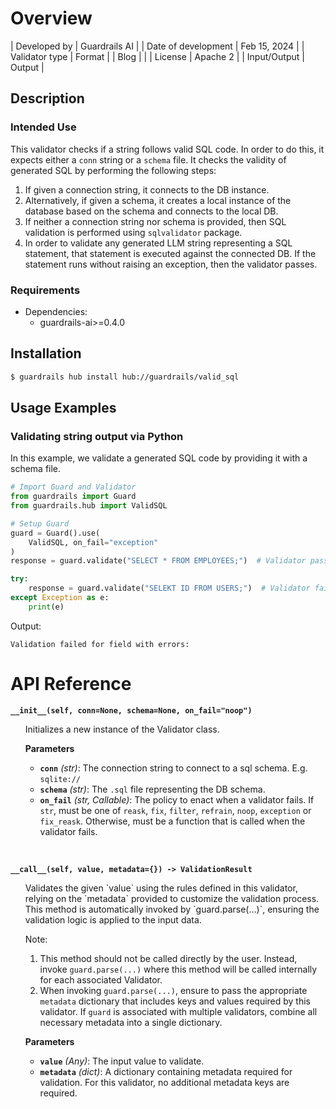 # Overview

| Developed by | Guardrails AI |
| Date of development | Feb 15, 2024 |
| Validator type | Format |
| Blog |  |
| License | Apache 2 |
| Input/Output | Output |

## Description

### Intended Use
This validator checks if a string follows valid SQL code. In order to do this, it expects either a `conn` string or a `schema` file. It checks the validity of generated SQL by performing the following steps:

1. If given a connection string, it connects to the DB instance.
2. Alternatively, if given a schema, it creates a local instance of the database based on the schema and connects to the local DB.
3. If neither a connection string nor schema is provided, then SQL validation is performed using `sqlvalidator` package.
4. In order to validate any generated LLM string representing a SQL statement, that statement is executed against the connected DB. If the statement runs without raising an exception, then the validator passes.

### Requirements

* Dependencies:
	- guardrails-ai>=0.4.0

## Installation

```bash
$ guardrails hub install hub://guardrails/valid_sql
```

## Usage Examples

### Validating string output via Python

In this example, we validate a generated SQL code by providing it with a schema file.

```python
# Import Guard and Validator
from guardrails import Guard
from guardrails.hub import ValidSQL

# Setup Guard
guard = Guard().use(
    ValidSQL, on_fail="exception"
)
response = guard.validate("SELECT * FROM EMPLOYEES;")  # Validator passes

try:
    response = guard.validate("SELEKT ID FROM USERS;")  # Validator fails
except Exception as e:
    print(e)
```
Output:
```console
Validation failed for field with errors:
```

# API Reference

**`__init__(self, conn=None, schema=None, on_fail="noop")`**
<ul>
Initializes a new instance of the Validator class.

**Parameters**
- **`conn`** *(str)*: The connection string to connect to a sql schema. E.g. `sqlite://`
- **`schema`** *(str)*: The `.sql` file representing the DB schema.
- **`on_fail`** *(str, Callable)*: The policy to enact when a validator fails. If `str`, must be one of `reask`, `fix`, `filter`, `refrain`, `noop`, `exception` or `fix_reask`. Otherwise, must be a function that is called when the validator fails.

</ul>
<br/>

**`__call__(self, value, metadata={}) -> ValidationResult`**
<ul>
Validates the given `value` using the rules defined in this validator, relying on the `metadata` provided to customize the validation process. This method is automatically invoked by `guard.parse(...)`, ensuring the validation logic is applied to the input data.

Note:

1. This method should not be called directly by the user. Instead, invoke `guard.parse(...)` where this method will be called internally for each associated Validator.
2. When invoking `guard.parse(...)`, ensure to pass the appropriate `metadata` dictionary that includes keys and values required by this validator. If `guard` is associated with multiple validators, combine all necessary metadata into a single dictionary.

**Parameters**
- **`value`** *(Any)*: The input value to validate.
- **`metadata`** *(dict)*: A dictionary containing metadata required for validation. For this validator, no additional metadata keys are required.

</ul>
